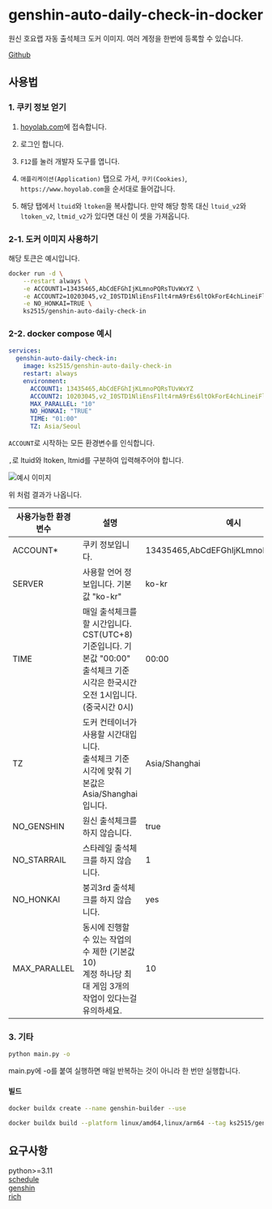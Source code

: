 # genshin-auto-daily-check-in-docker

원신 호요랩 자동 출석체크 도커 이미지. 여러 계정을 한번에 등록할 수 있습니다.

[Github](https://github.com/Bing-su/genshin-auto-daily-check-in-docker)

## 사용법

### 1. 쿠키 정보 얻기

1. [hoyolab.com](https://www.hoyolab.com/)에 접속합니다.

2. 로그인 합니다.

3. `F12`를 눌러 개발자 도구를 엽니다.

4. `애플리케이션(Application)` 탭으로 가서, `쿠키(Cookies)`, `https://www.hoyolab.com`을 순서대로 들어갑니다.

5. 해당 탭에서 `ltuid`와 `ltoken`을 복사합니다. 만약 해당 항목 대신 `ltuid_v2`와 `ltoken_v2`, `ltmid_v2`가 있다면 대신 이 셋을 가져옵니다.

### 2-1. 도커 이미지 사용하기

해당 토큰은 예시입니다.

```bash
docker run -d \
    --restart always \
    -e ACCOUNT1=13435465,AbCdEFGhIjKLmnoPQRsTUvWxYZ \
    -e ACCOUNT2=10203045,v2_I0STD1NliEnsF1lt4rmA9rEs6ltOkForE4chLineiFlinereTurnLetaHasHs3tLinesP1ltWh1t3sPaceF0lt9rmApXxtOlOwerc4secHarsNt=,9bcdef9cpu_py \
    -e NO_HONKAI=TRUE \
    ks2515/genshin-auto-daily-check-in
```

### 2-2. docker compose 예시

```yaml
services:
  genshin-auto-daily-check-in:
    image: ks2515/genshin-auto-daily-check-in
    restart: always
    environment:
      ACCOUNT1: 13435465,AbCdEFGhIjKLmnoPQRsTUvWxYZ
      ACCOUNT2: 10203045,v2_I0STD1NliEnsF1lt4rmA9rEs6ltOkForE4chLineiFlinereTurnLetaHasHs3tLinesP1ltWh1t3sPaceF0lt9rmApXxtOlOwerc4secHarsNt=,9bcdef9cpu_py
      MAX_PARALLEL: "10"
      NO_HONKAI: "TRUE"
      TIME: "01:00"
      TZ: Asia/Seoul
```

`ACCOUNT`로 시작하는 모든 환경변수를 인식합니다.

`,`로 ltuid와 ltoken, ltmid를 구분하여 입력해주어야 합니다.

![예시 이미지](https://i.imgur.com/s8C8cJy.png)

위 처럼 결과가 나옵니다.

| 사용가능한 환경 변수 | 설명                                                                                                                                  | 예시                                |
| -------------------- | ------------------------------------------------------------------------------------------------------------------------------------- | ----------------------------------- |
| ACCOUNT\*            | 쿠키 정보입니다.                                                                                                                      | 13435465,AbCdEFGhIjKLmnoPQRsTUvWxYZ |
| SERVER               | 사용할 언어 정보입니다. 기본값 "ko-kr"                                                                                                | ko-kr                               |
| TIME                 | 매일 출석체크를 할 시간입니다. CST(UTC+8) 기준입니다. 기본값 "00:00"<br/>출석체크 기준 시각은 한국시간 오전 1시입니다. (중국시간 0시) | 00:00                               |
| TZ                   | 도커 컨테이너가 사용할 시간대입니다. <br/>출석체크 기준 시각에 맞춰 기본값은 Asia/Shanghai입니다.                                     | Asia/Shanghai                       |
| NO_GENSHIN           | 원신 출석체크를 하지 않습니다.                                                                                                        | true                                |
| NO_STARRAIL          | 스타레일 출석체크를 하지 않습니다.                                                                                                    | 1                                   |
| NO_HONKAI            | 붕괴3rd 출석체크를 하지 않습니다.                                                                                                     | yes                                 |
| MAX_PARALLEL         | 동시에 진행할 수 있는 작업의 수 제한 (기본값 10)<br/>계정 하나당 최대 게임 3개의 작업이 있다는걸 유의하세요.                          | 10                                  |

### 3. 기타

```bash
python main.py -o
```

main.py에 -o를 붙여 실행하면 매일 반복하는 것이 아니라 한 번만 실행합니다.

#### 빌드

```bash
docker buildx create --name genshin-builder --use

docker buildx build --platform linux/amd64,linux/arm64 --tag ks2515/genshin-auto-daily-check-in --push .
```

## 요구사항

python>=3.11<br>
[schedule](https://github.com/dbader/schedule)<br>
[genshin](https://github.com/thesadru/genshin.py)<br>
[rich](https://github.com/Textualize/rich)
